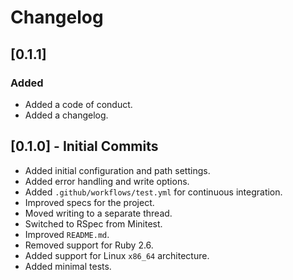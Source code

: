 # Changelog

## [0.1.1] 
### Added
- Added a code of conduct.
- Added a changelog.

## [0.1.0] - Initial Commits
- Added initial configuration and path settings.
- Added error handling and write options.
- Added `.github/workflows/test.yml` for continuous integration.
- Improved specs for the project.
- Moved writing to a separate thread.
- Switched to RSpec from Minitest.
- Improved `README.md`.
- Removed support for Ruby 2.6.
- Added support for Linux `x86_64` architecture.
- Added minimal tests.
